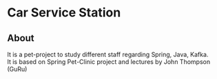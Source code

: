 # Car Service Station

## About

It is a pet-project to study different staff regarding Spring, Java, Kafka.  
It is based on Spring Pet-Clinic project and lectures by John Thompson (GuRu) 

